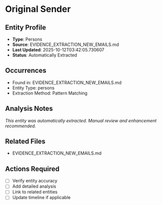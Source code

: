 # Original Sender

## Entity Profile
- **Type**: Persons
- **Source**: EVIDENCE_EXTRACTION_NEW_EMAILS.md
- **Last Updated**: 2025-10-12T03:42:05.730607
- **Status**: Automatically Extracted

## Occurrences
- Found in: EVIDENCE_EXTRACTION_NEW_EMAILS.md
- Entity Type: persons
- Extraction Method: Pattern Matching

## Analysis Notes
*This entity was automatically extracted. Manual review and enhancement recommended.*

## Related Files
- EVIDENCE_EXTRACTION_NEW_EMAILS.md

## Actions Required
- [ ] Verify entity accuracy
- [ ] Add detailed analysis
- [ ] Link to related entities
- [ ] Update timeline if applicable
